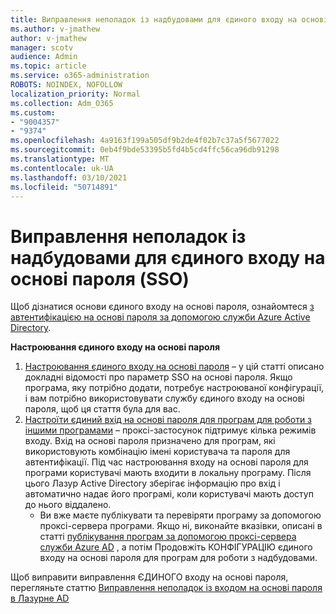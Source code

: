 ```yaml
---
title: Виправлення неполадок із надбудовами для єдиного входу на основі пароля (SSO)
ms.author: v-jmathew
author: v-jmathew
manager: scotv
audience: Admin
ms.topic: article
ms.service: o365-administration
ROBOTS: NOINDEX, NOFOLLOW
localization_priority: Normal
ms.collection: Adm_O365
ms.custom:
- "9004357"
- "9374"
ms.openlocfilehash: 4a9163f199a505df9b2de4f02b7c37a5f5677022
ms.sourcegitcommit: 0eb4f9bde53395b5fd4b5cd4ffc56ca96db91298
ms.translationtype: MT
ms.contentlocale: uk-UA
ms.lasthandoff: 03/10/2021
ms.locfileid: "50714891"
---
```

# <a name="troubleshoot-password-based-seamless-single-sign-on-sso-issues"></a>Виправлення неполадок із надбудовами для єдиного входу на основі пароля (SSO)

Щоб дізнатися основи єдиного входу на основі пароля, ознайомтеся [з автентифікацією на основі пароля за допомогою служби Azure Active Directory](https://docs.microsoft.com/azure/active-directory/fundamentals/auth-password-based-sso).

**Настроювання єдиного входу на основі пароля**

1. [Настроювання єдиного входу на основі пароля](https://docs.microsoft.com/azure/active-directory/manage-apps/configure-password-single-sign-on-non-gallery-applications) – у цій статті описано докладні відомості про параметр SSO на основі пароля. Якщо програма, яку потрібно додати, потребує настроюваної конфігурації, і вам потрібно використовувати службу єдиного входу на основі пароля, щоб ця стаття була для вас.
2. [Настроїти єдиний вхід на основі пароля для програм для роботи з іншими програмами](https://docs.microsoft.com/azure/active-directory/manage-apps/application-proxy-configure-single-sign-on-password-vaulting) – проксі-застосунок підтримує кілька режимів входу. Вхід на основі пароля призначено для програм, які використовують комбінацію імені користувача та пароля для автентифікації. Під час настроювання входу на основі пароля для програми користувачі мають входити в локальну програму. Після цього Лазур Active Directory зберігає інформацію про вхід і автоматично надає його програмі, коли користувачі мають доступ до нього віддалено.
    - Ви вже маєте публікувати та перевіряти програму за допомогою проксі-сервера програми. Якщо ні, виконайте вказівки, описані в статті [публікування програм за допомогою проксі-сервера служби Azure AD](https://docs.microsoft.com/azure/active-directory/manage-apps/application-proxy-add-on-premises-application) , а потім Продовжіть КОНФІГУРАЦІЮ єдиного входу на основі пароля для програм для роботи з надбудовами.

Щоб виправити виправлення ЄДИНОГО входу на основі пароля, перегляньте статтю [Виправлення неполадок із входом на основі пароля в Лазурне AD](https://docs.microsoft.com/azure/active-directory/manage-apps/troubleshoot-password-based-sso)
